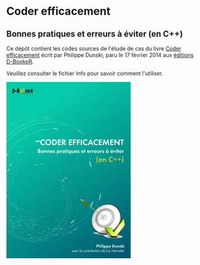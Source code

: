 # Coder efficacement
## Bonnes pratiques et erreurs à éviter (en C++)

Ce dépôt contient les codes sources de l'étude de cas du livre [Coder efficacement](http://d-booker.jo.my/coder-efficacement) écrit par Philippe Dunski, paru le 17 février 2014 aux [éditions D-BookeR](https://www.d-booker.fr).

Veuillez consulter le fichier Info pour savoir comment l'utiliser.

![Couverture du livre](coder_cpp-book.jpg)
